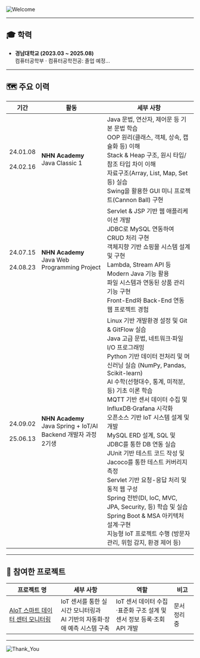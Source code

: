 <img src="https://capsule-render.vercel.app/api?type=waving&height=100&color=273755&text=Hi%20there!%20👋&fontColor=6495ED&fontSize=30&fontAlign=13&desc=Let%20me%20briefly%20introduce%20myself.&descAlign=16.38&descAlignY=75&descSize=16&section=header" alt="Welcome"/>

---

## :mortar_board: 학력

- **경남대학교 (2023.03 ~ 2025.08)**  
  컴퓨터공학부 · 컴퓨터공학전공: 졸업 예정...

---

## :world_map: 주요 이력

| 기간                       | 활동                                                            | 세부 사항                                                                                                                                                                                                                                                                                                                                                                                                                                                                                                                        |
|--------------------------|---------------------------------------------------------------|------------------------------------------------------------------------------------------------------------------------------------------------------------------------------------------------------------------------------------------------------------------------------------------------------------------------------------------------------------------------------------------------------------------------------------------------------------------------------------------------------------------------------|
| 24.01.08<br><br>24.02.16 | <b>NHN Academy</b><br>Java Classic 1                          | Java 문법, 연산자, 제어문 등 기본 문법 학습  <br>OOP 원리(클래스, 객체, 상속, 캡슐화 등) 이해  <br>Stack & Heap 구조, 원시 타입/참조 타입 차이 이해  <br>자료구조(Array, List, Map, Set 등) 실습  <br>Swing을 활용한 GUI 미니 프로젝트(Cannon Ball) 구현                                                                                                                                                                                                                                                                                                                                    |
| 24.07.15<br><br>24.08.23 | <b>NHN Academy</b><br>Java Web Programming Project            | Servlet & JSP 기반 웹 애플리케이션 개발  <br>JDBC로 MySQL 연동하여 CRUD 처리 구현  <br>객체지향 기반 쇼핑몰 시스템 설계 및 구현  <br>Lambda, Stream API 등 Modern Java 기능 활용  <br>파일 시스템과 연동된 상품 관리 기능 구현  <br>Front-End와 Back-End 연동 웹 프로젝트 경험                                                                                                                                                                                                                                                                                                                    |
| 24.09.02<br><br>25.06.13 | <b>NHN Academy</b><br>Java Spring + IoT/AI Backend 개발자 과정 2기생 | Linux 기반 개발환경 설정 및 Git & GitFlow 실습  <br>Java 고급 문법, 네트워크·파일 I/O 프로그래밍  <br>Python 기반 데이터 전처리 및 머신러닝 실습 (NumPy, Pandas, Scikit-learn)  <br>AI 수학(선형대수, 통계, 미적분, 등) 기초 이론 학습  <br>MQTT 기반 센서 데이터 수집 및 InfluxDB·Grafana 시각화  <br>오픈소스 기반 IoT 시스템 설계 및 개발  <br>MySQL ERD 설계, SQL 및 JDBC를 통한 DB 연동 실습  <br>JUnit 기반 테스트 코드 작성 및 Jacoco를 통한 테스트 커버리지 측정  <br>Servlet 기반 요청-응답 처리 및 동적 웹 구성  <br>Spring 전반(DI, IoC, MVC, JPA, Security, 등) 학습 및 실습  <br>Spring Boot & MSA 아키텍처 설계·구현  <br>지능형 IoT 프로젝트 수행 (방문자 관리, 위험 감지, 환경 제어 등) |

---

## :rocket: 참여한 프로젝트

| 프로젝트 명                                                             | 세부 사항                                             | 역할                                               | 비고      |
|--------------------------------------------------------------------|---------------------------------------------------|--------------------------------------------------|---------|
| [AIoT 스마트 데이터 센터 모니터링](https://github.com/nhnacademy-aiot2-lucky7) | IoT 센서를 통한 실시간 모니터링과  <br>AI 기반의 자동화·장애 예측 시스템 구축 | IoT 센서 데이터 수집·표준화 구조 설계 및 <br>센서 정보 등록·조회 API 개발 | 문서 정리 중 |

---

<img src="https://capsule-render.vercel.app/api?type=waving&color=273755&height=100&section=footer" alt="Thank_You"/>
